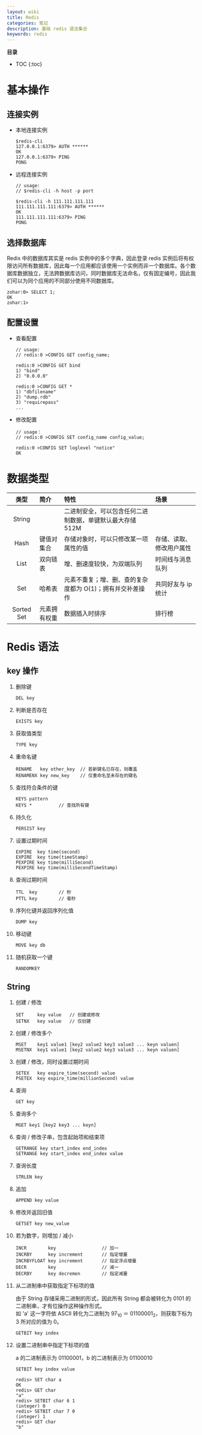 ```yaml
---
layout: wiki
title: Redis
categories: 笔记
description: 基础 redis 语法集合
keywords: redis
---
```


**目录**

* TOC
{:toc}

# 基本操作

## 连接实例

* 本地连接实例

    ```redis
    $redis-cli
    127.0.0.1:6379> AUTH ******
    OK
    127.0.0.1:6379> PING
    PONG
    ```

* 远程连接实例

    ```redis
    // usage: 
    // $redis-cli -h host -p port

    $redis-cli -h 111.111.111.111
    111.111.111.111:6379> AUTH ******
    OK
    111.111.111.111:6379> PING
    PONG
    ```

## 选择数据库

Redis 中的数据库其实是 redis 实例中的多个字典，因此登录 redis 实例后将有权限访问所有数据库，因此每一个应用都应该使用一个实例而非一个数据库。各个数据库数据独立，无法跨数据库访问，同时数据库无法命名，仅有固定编号，因此我们可以为同个应用的不同部分使用不同数据库。

```redis
zohar:0> SELECT 1;
OK
zohar:1>
```

## 配置设置

* 查看配置

    ```redis
    // usage: 
    // redis:0 >CONFIG GET config_name;

    redis:0 >CONFIG GET bind
    1) "bind"
    2) "0.0.0.0"

    redis:0 >CONFIG GET *
    1) "dbfilename"
    2) "dump.rdb"
    3) "requirepass"
    ...
    ```

* 修改配置

    ```redis
    // usage：
    // redis:0 >CONFIG SET config_name config_value;

    redis:0 >CONFIG SET loglevel "notice"
    OK
    ```

# 数据类型

类型 | 简介 | 特性 | 场景
:-: | :- | :- | :-
String |  | 二进制安全，可以包含任何二进制数据，单键默认最大存储 512M | 
Hash | 键值对集合 | 存储对象时，可以只修改某一项属性的值 | 存储、读取、修改用户属性
List | 双向链表 | 增、删速度较快，为双端队列 | 时间线与消息队列
Set | 哈希表 | 元素不重复；增、删、查的复杂度都为 O(1)；拥有并交补差操作 | 共同好友与 ip 统计
Sorted Set | 元素拥有权重 | 数据插入时排序 | 排行榜

# Redis 语法

## key 操作

1. 删除键

    ```redis
    DEL key
    ```

1. 判断是否存在

    ```redis
    EXISTS key
    ```

1. 获取值类型

    ```redis
    TYPE key
    ```

1. 重命名键

    ```redis
    RENAME   key other_key  // 若新键名已存在，则覆盖
    RENAMENX key new_key    // 仅重命名至未存在的键名
    ```

1. 查找符合条件的键

    ```redis
    KEYS pattern
    KEYS *          // 查找所有键
    ```

1. 持久化

    ```redis
    PERSIST key
    ```

1. 设置过期时间

    ```redis
    EXPIRE  key time(second)
    EXPIRE  key time(timeStamp)
    PEXPIRE key time(milliSecond)
    PEXPIRE key time(milliSecondTimeStamp)
    ```

1. 查询过期时间

    ```redis
    TTL  key        // 秒
    PTTL key        // 毫秒
    ```

1. 序列化键并返回序列化值

    ```redis
    DUMP key
    ```

1. 移动键

    ```redis
    MOVE key db
    ```

1. 随机获取一个键

    ```redis
    RANDOMKEY
    ```



## String

1. 创建 / 修改

    ```redis
    SET     key value   // 创建或修改
    SETNX   key value   // 仅创建
    ```

1. 创建 / 修改多个

    ```redis
    MSET    key1 value1 [key2 value2 key3 value3 ... keyn valuen]
    MSETNX  key1 value1 [key2 value2 key3 value3 ... keyn valuen]
    ```

1. 创建 / 修改，同时设置过期时间

    ```redis
    SETEX   key expire_time(second) value
    PSETEX  key expire_time(millionSecond) value
    ```

1. 查询

    ```redis
    GET key
    ```

1. 查询多个

    ```redis
    MGET key1 [key2 key3 ... keyn]
    ```

1. 查询 / 修改子串，包含起始项和结束项

    ```redis
    GETRANGE key start_index end_index
    SETRANGE key start_index end_index value
    ```

1. 查询长度

    ```redis
    STRLEN key
    ```

1. 追加

    ```redis
    APPEND key value
    ```

1. 修改并返回旧值

    ```redis
    GETSET key new_value
    ```

1. 若为数字，则增加 / 减小

    ```redis
    INCR        key                 // 加一
    INCRBY      key increment       // 指定增量
    INCRBYFLOAT key increment       // 指定浮点增量
    DECR        key                 // 减一
    DECRBY      key decremen        // 指定减量
    ```

1. 从二进制串中获取指定下标项的值

    由于 String 存储采用二进制的形式，因此所有 String 都会被转化为 0101 的二进制串，才有位操作这种操作形式。  
    如 'a' 这一字符依 ASCII 转化为二进制为 97<sub>10</sub> ＝ 01100001<sub>2</sub>，则获取下标为 3 所对应的值为 0。

    ```redis
    GETBIT key index
    ```

1. 设置二进制串中指定下标项的值

    a 的二进制表示为 01100001，b 的二进制表示为 01100010

    ```redis
    SETBIT key index value

    redis> SET char a
    OK
    redis> GET char
    "a"
    redis> SETBIT char 6 1
    (integer) 0
    redis> SETBIT char 7 0
    (integer) 1
    redis> GET char
    "b"
    ```
